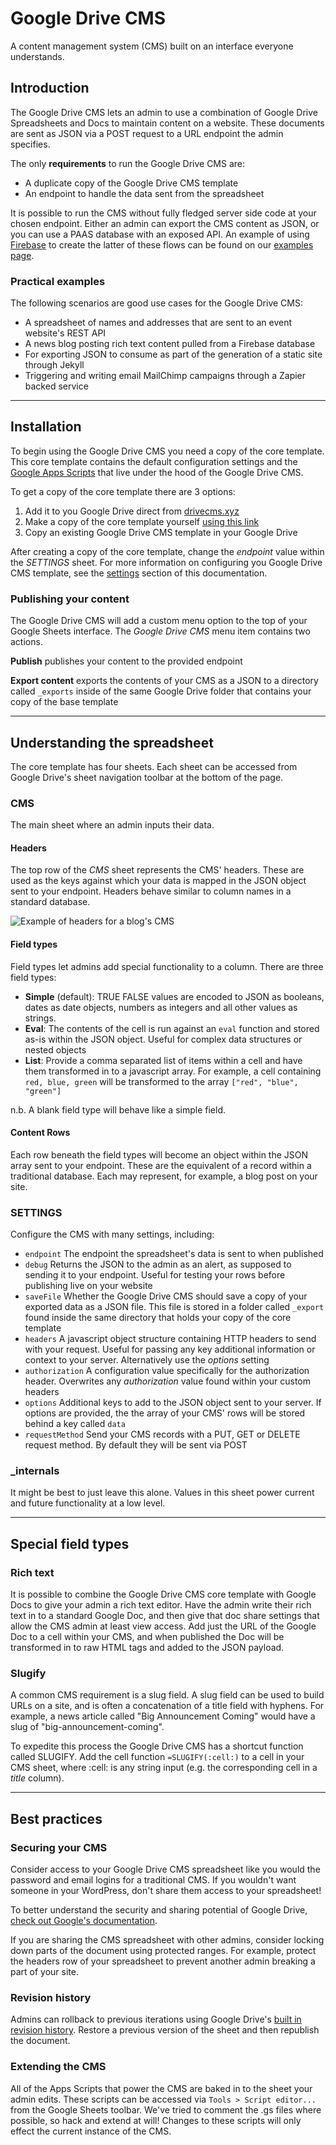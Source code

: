 # Google Drive CMS
A content management system (CMS) built on an interface everyone understands.

## Introduction
The Google Drive CMS lets an admin to use a combination of Google Drive Spreadsheets and Docs to maintain content on a website. These documents are sent as JSON via a POST request to a URL endpoint the admin specifies.

The only **requirements** to run the Google Drive CMS are:
- A duplicate copy of the Google Drive CMS template
- An endpoint to handle the data sent from the spreadsheet

It is possible to run the CMS without fully fledged server side code at your chosen endpoint. Either an admin can export the CMS content as JSON, or you can use a PAAS database with an exposed API. An example of using [Firebase](https://www.firebase.com/) to create the latter of these flows can be found on our [examples page](/examples).

### Practical examples
The following scenarios are good use cases for the Google Drive CMS:

- A spreadsheet of names and addresses that are sent to an event website's REST API
- A news blog posting rich text content pulled from a Firebase database
- For exporting JSON to consume as part of the generation of a static site through Jekyll
- Triggering and writing email MailChimp campaigns through a Zapier backed service

---

## Installation
To begin using the Google Drive CMS you need a copy of the core template. This core template contains the default configuration settings and the [Google Apps Scripts](https://developers.google.com/apps-script/) that live under the hood of the Google Drive CMS.

To get a copy of the core template there are 3 options:

1. Add it to you Google Drive direct from [drivecms.xyz](https://drivecms.xyz)
2. Make a copy of the core template yourself [using this link]()
3. Copy an existing Google Drive CMS template in your Google Drive

After creating a copy of the core template, change the *endpoint* value within the *SETTINGS* sheet. For more information on configuring you Google Drive CMS template, see the [settings](#settings) section of this documentation.

### Publishing your content
The Google Drive CMS will add a custom menu option to the top of your Google Sheets interface. The *Google Drive CMS* menu item contains two actions.

**Publish** publishes your content to the provided endpoint

**Export content** exports the contents of your CMS as a JSON to a directory called `_exports` inside of the same Google Drive folder that contains your copy of the base template   

---

## Understanding the spreadsheet
The core template has four sheets. Each sheet can be accessed from Google Drive's sheet navigation toolbar at the bottom of the page.

### CMS
The main sheet where an admin inputs their data.

#### Headers
The top row of the *CMS* sheet represents the CMS' headers. These are used as the keys against which your data is mapped in the JSON object sent to your endpoint. Headers behave similar to column names in a standard database.

![Example of headers for a blog's CMS](http://drivecms.xyz/img/documentation/headers.png "Example of headers for a blog's CMS")

#### Field types
Field types let admins add special functionality to a column. There are three field types:

- **Simple** (default): TRUE FALSE values are encoded to JSON as booleans, dates as date objects, numbers as integers and all other values as strings.
- **Eval**: The contents of the cell is run against an `eval` function and stored as-is within the JSON object. Useful for complex data structures or nested objects
- **List**: Provide a comma separated list of items within a cell and have them transformed in to a javascript array. For example, a cell containing `red, blue, green` will be transformed to the array `["red", "blue", "green"]`

n.b. A blank field type will behave like a simple field.

#### Content Rows
Each row beneath the field types will become an object within the JSON array sent to your endpoint. These are the equivalent of a record within a traditional database. Each may represent, for example, a blog post on your site.


### SETTINGS
Configure the CMS with many settings, including:

- `endpoint` The endpoint the spreadsheet's data is sent to when published
- `debug` Returns the JSON to the admin as an alert, as supposed to sending it to your endpoint. Useful for testing your rows before publishing live on your website
- `saveFile` Whether the Google Drive CMS should save a copy of your exported data as a JSON file. This file is stored in a folder called `_export` found inside the same directory that holds your copy of the core template
- `headers` A javascript object structure containing HTTP headers to send with your request. Useful for passing any key additional information or context to your server. Alternatively use the *options* setting
- `authorization` A configuration value specifically for the authorization header. Overwrites any *authorization* value found within your custom headers
- `options` Additional keys to add to the JSON object sent to your server. If  options are provided, the the array of your CMS' rows will be stored behind a key called `data`
- `requestMethod` Send your CMS records with a PUT, GET or DELETE request method. By default they will be sent via POST


### _internals
It might be best to just leave this alone. Values in this sheet power current and future functionality at a low level. 

---

## Special field types
### Rich text
It is possible to combine the Google Drive CMS core template with Google Docs to give your admin a rich text editor. Have the admin write their rich text in to a standard Google Doc, and then give that doc share settings that allow the CMS admin at least view access. Add just the URL of the Google Doc to a cell within your CMS, and when published the Doc will be transformed in to raw HTML tags and added to the JSON payload.

### Slugify
A common CMS requirement is a slug field. A slug field can be used to build URLs on a site, and is often a concatenation of a title field with hyphens. For example, a news article called "Big Announcement Coming" would have a slug of "big-announcement-coming".

To expedite this process the Google Drive CMS has a shortcut function called SLUGIFY. Add the cell function `=SLUGIFY(:cell:)` to a cell in your CMS sheet, where :cell: is any string input (e.g. the corresponding cell in a *title* column).

---

## Best practices
### Securing your CMS
Consider access to your Google Drive CMS spreadsheet like you would the password and email logins for a traditional CMS. If you wouldn't want someone in your WordPress, don't share them access to your spreadsheet!

To better understand the security and sharing potential of Google Drive, [check out Google's documentation](https://support.google.com/drive/answer/2494822?hl=en).

If you are sharing the CMS spreadsheet with other admins, consider locking down parts of the document using protected ranges. For example, protect the headers row of your spreadsheet to prevent another admin breaking a part of your site.

### Revision history
Admins can rollback to previous iterations using Google Drive's [built in revision history](https://support.google.com/docs/answer/190843?hl=en). Restore a previous version of the sheet and then republish the document.

### Extending the CMS
All of the Apps Scripts that power the CMS are baked in to the sheet your admin edits. These scripts can be accessed via `Tools > Script editor...` from the Google Sheets toolbar. We've tried to comment the .gs files where possible, so hack and extend at will! Changes to these scripts will only effect the current instance of the CMS. 